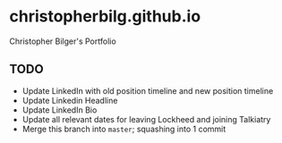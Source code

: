 # christopherbilg.github.io

Christopher Bilger's Portfolio

## TODO

- Update LinkedIn with old position timeline and new position timeline
- Update Linkedin Headline
- Update LinkedIn Bio
- Update all relevant dates for leaving Lockheed and joining Talkiatry
- Merge this branch into `master`; squashing into 1 commit
